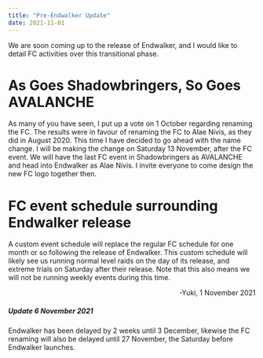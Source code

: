 ```yaml
---
title: "Pre-Endwalker Update"
date: 2021-11-01
---
```

We are soon coming up to the release of Endwalker, and I would like to detail FC activities over this transitional phase.

# As Goes Shadowbringers, So Goes AVALANCHE
As many of you have seen, I put up a vote on 1 October regarding renaming the FC. The results were in favour of renaming the FC to Alae Nivis, as they did in August 2020. This time I have decided to go ahead with the name change. I will be making the change on Saturday 13 November, after the FC event. We will have the last FC event in Shadowbringers as AVALANCHE and head into Endwalker as Alae Nivis. I invite everyone to come design the new FC logo together then.

# FC event schedule surrounding Endwalker release
A custom event schedule will replace the regular FC schedule for one month or so following the release of Endwalker. This custom schedule will likely see us running normal level raids on the day of its release, and extreme trials on Saturday after their release. Note that this also means we will not be running weekly events during this time.

<div style="text-align:right">-Yuki, 1 November 2021</div>

##### Update 6 November 2021
Endwalker has been delayed by 2 weeks until 3 December, likewise the FC renaming will also be delayed until 27 November, the Saturday before Endwalker launches.
